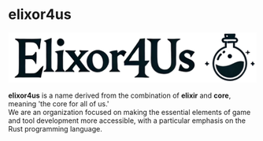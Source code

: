 # elixor4us

![logo](../images/logo.png)

**elixor4us** is a name derived from the combination of **elixir** and **core**, meaning 'the core for all of us.'  
We are an organization focused on making the essential elements of game and tool development more accessible, with a particular emphasis on the Rust programming language.
